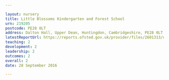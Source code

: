 ```yaml
---

layout: nursery
title: Little Blossoms Kindergarten and Forest School
urn: 219205
postcode: PE28 0LT
address: Dalton Hall, Upper Dean, Huntingdon, Cambridgeshire, PE28 0LT
latestReportUrl: https://reports.ofsted.gov.uk/provider/files/2601313/urn/219205.pdf
teaching: 2
development: 2
leadership: 2
outcomes: 2
overall: 2
date: 28 September 2016

---
```

